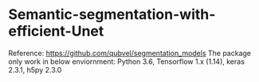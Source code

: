 # Semantic-segmentation-with-efficient-Unet

Reference: https://github.com/qubvel/segmentation_models
The package only work in below enviornment: 
Python 3.6, Tensorflow 1.x (1.14), keras 2.3.1, h5py 2.3.0

